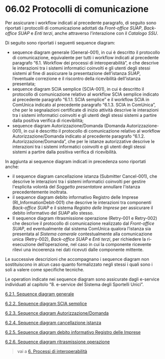 # 06.02 Protocolli di comunicazione

Per assicurare i workflow indicati al precedente paragrafo, di seguito sono riportati i protocolli di comunicazione adottati da *Front-office SUAP*, *Back-office SUAP* e *Enti terzi*, anche attraverso l’interazione con il *Catalogo SSU*.

Di seguito sono riportati i seguenti sequence diagram:

- sequence diagram generale (General-001), in cui è descritto il protocollo di comunicazione, equivalente per tutti i workflow indicati al precedente paragrafo “6.1. Workflow dei processi di interoperabilità”, e che descrive le interazioni tra i sistemi informatici coinvolti e gli utenti degli stessi sistemi al fine di assicurare la presentazione dell’istanza *SUAP*, l’eventuale correzione e il riscontro della ricevibilità dell’istanza presentata;
- sequence diagram SCIA semplice (SCIA-001), in cui è descritto il protocollo di comunicazione relativo al workflow SCIA semplice indicato al precedente paragrafo “6.1.1. SCIA semplice” e il workflow SCIA in ComUnica indicato al precedente paragrafo “6.1.3. SCIA in ComUnica”, che per le segnalazioni certificate di inizio attività  descrive le interazioni tra i sistemi informatici coinvolti e gli utenti degli stessi sistemi a partire dalla positiva verifica di ricevibilità;
- sequence diagram Autorizzazione/Domanda (Domanda Autorizzazione-001), in cui è descritto il protocollo di comunicazione relativo al workflow Autorizzazione/Domanda indicato al precedente paragrafo “6.1.2. Autorizzazione/Domanda”, che per le istanze autorizzative descrive le interazioni tra i sistemi informatici coinvolti e gli utenti degli stessi sistemi a partire dalla positiva verifica di ricevibilità.

In aggiunta ai sequence diagram indicati in precedenza sono riportati anche:

- il sequence diagram cancellazione istanza (Submitter Cancel-001), che descrive le interazioni tra i sistemi informatici coinvolti per gestire l'esplicita volontà del *Soggetto presentatore* annullare l'istanza precedentemente inoltrata.
- il sequence diagram debito informativo Registro delle Imprese (RI_InformationDebit-001) che descrive le interazioni tra componenti *Back-office SUAP* e il sistema *Registro delle Imprese* per assicurare il debito informativo del *SUAP* allo stesso.
- Il sequence diagram ritrasmissione operazione (Retry-001 e Retry-002) che descrive  il protocollo di comunicazione realizzato dal *Front-office SUAP*, ed eventualmente dal sistema ComUnica  qualora l’istanza sia presentata al *Sistema camerale* contestualmente alla comunicazione unica (Retry-002), *Back-office SUAP* e *Enti terzi*, per richiedere la ri-esecuzione dell’operazione, nel caso in cui la componente ricevente rilevi una incoerenza nei dati ricevuti dalle componente mittente.

Le successive descrizioni che accompagnano i sequence diagram non sostituiscono in alcun caso quanto formalizzato negli stessi i quali sono i soli a valere come specifiche tecniche.

Le operation indicate nei sequence diagram sono assicurate dagli e-service individuati al capitolo “8. e-service del Sistema degli Sportelli Unici”.

[6.2.1. Sequence diagram generale](06_02_01.md)

[6.2.2. Sequence diagram SCIA semplice](06_02_02.md)

[6.2.3. Sequence diagram Autorizzazione/Domanda](06_02_03.md)

[6.2.4. Sequence diagram cancellazione istanza](06_02_04.md)

[6.2.5. Sequence diagram debito informativo Registro delle Imprese](06_02_05.md)

[6.2.6. Sequence diagram ritrasmissione operazione](06_02_06.md)

> vai a [6. Processi di interoperabilità](../06.md)
